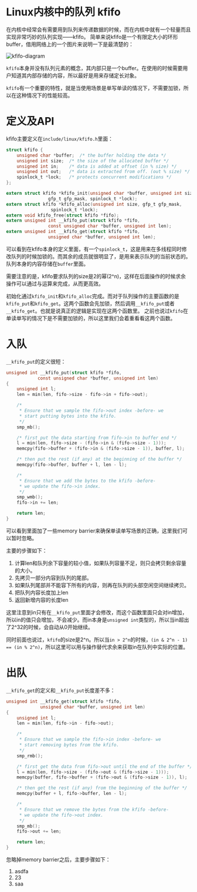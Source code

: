 # Linux内核中的队列 kfifo

在内核中经常会有需要用到队列来传递数据的时候，而在内核中就有一个轻量而且实现非常巧妙的队列实现——kfifo。
简单来说kfifo是一个有限定大小的环形buffer，借用网络上的一个图片来说明一下是最清楚的：

![kfifo-diagram](http://blog.chinaunix.net/attachment/201404/10/18770639_1397093507W9w9.bmp)

`kfifo`本身并没有队列元素的概念，其内部只是一个buffer。在使用的时候需要用户知道其内部存储的内容，所以最好是用来存储定长对象。

`kfifo`有一个重要的特性，就是当使用场景是单写单读的情况下，不需要加锁，所以在这种情况下的性能较高。

# 定义及API

kfifo主要定义在`include/linux/kfifo.h`里面：

```c
struct kfifo {
	unsigned char *buffer;	/* the buffer holding the data */
	unsigned int size;	/* the size of the allocated buffer */
	unsigned int in;	/* data is added at offset (in % size) */
	unsigned int out;	/* data is extracted from off. (out % size) */
	spinlock_t *lock;	/* protects concurrent modifications */
};

extern struct kfifo *kfifo_init(unsigned char *buffer, unsigned int size,
				gfp_t gfp_mask, spinlock_t *lock);
extern struct kfifo *kfifo_alloc(unsigned int size, gfp_t gfp_mask,
				 spinlock_t *lock);
extern void kfifo_free(struct kfifo *fifo);
extern unsigned int __kfifo_put(struct kfifo *fifo,
				const unsigned char *buffer, unsigned int len);
extern unsigned int __kfifo_get(struct kfifo *fifo,
				unsigned char *buffer, unsigned int len);
```

可以看到在kfifo本身的定义里面，有一个`spinlock_t`，这是用来在多线程同时修改队列的时候加锁的。而其余的成员就很明显了，是用来表示队列的当前状态的。队列本身的内容存储在`buffer`里面。

需要注意的是，kfifo要求队列的size是2的幂(2^n)，这样在后面操作的时候求余操作可以通过与运算来完成，从而更高效。

初始化通过`kfifo_init`和`kfifo_alloc`完成。而对于队列操作的主要函数的是`kfifo_put`和`kfifo_get`。这两个函数会先加锁，然后调用`__kfifo_put`或者`__kfifo_get`。也就是说真正的逻辑是实现在这两个函数里。
之前也说过`kfifo`在单读单写的情况下是不需要加锁的，所以这里我们会着重看看这两个函数。

# 入队

`__kfifo_put`的定义很短：

```c
unsigned int __kfifo_put(struct kfifo *fifo,
			const unsigned char *buffer, unsigned int len)
{
	unsigned int l;
	len = min(len, fifo->size - fifo->in + fifo->out);

	/*
	 * Ensure that we sample the fifo->out index -before- we
	 * start putting bytes into the kfifo.
	 */
	smp_mb();

	/* first put the data starting from fifo->in to buffer end */
	l = min(len, fifo->size - (fifo->in & (fifo->size - 1)));
	memcpy(fifo->buffer + (fifo->in & (fifo->size - 1)), buffer, l);

	/* then put the rest (if any) at the beginning of the buffer */
	memcpy(fifo->buffer, buffer + l, len - l);

	/*
	 * Ensure that we add the bytes to the kfifo -before-
	 * we update the fifo->in index.
	 */
	smp_wmb();
	fifo->in += len;

	return len;
}
```

可以看到里面加了一些memory barrier来确保单读单写场景的正确，这里我们可以暂时忽略。

主要的步骤如下：

1. 计算len和队列余下容量的较小值，如果队列容量不足，则只会拷贝剩余容量的大小。
2. 先拷贝一部分内容到队列的尾部。
3. 如果队列尾部并不能容下所有的内容，则再在队列的头部空闲空间继续拷贝。
4. 把队列内容长度加上len
5. 返回新增内容的长度len

这里注意到in只有在`__kfifo_put`里面才会修改，而这个函数里面只会对in增加，所以in的值只会增加，不会减少。而in本身是`unsigned int`类型的，所以当in超出了2^32的时候，会自动从0开始继续。

同时前面也说过，`kfifo`的size是2^n。所以当`in > 2^n`的时候，`(in & 2^n - 1) == (in % 2^n)`，所以这里可以用与操作替代求余来获取in在队列中实际的位置。

# 出队

`__kfifo_get`的定义和`__kfifo_put`长度差不多：

```c
unsigned int __kfifo_get(struct kfifo *fifo,
			 unsigned char *buffer, unsigned int len)
{
	unsigned int l;
	len = min(len, fifo->in - fifo->out);

	/*
	 * Ensure that we sample the fifo->in index -before- we
	 * start removing bytes from the kfifo.
	 */
	smp_rmb();

	/* first get the data from fifo->out until the end of the buffer */
	l = min(len, fifo->size - (fifo->out & (fifo->size - 1)));
	memcpy(buffer, fifo->buffer + (fifo->out & (fifo->size - 1)), l);

	/* then get the rest (if any) from the beginning of the buffer */
	memcpy(buffer + l, fifo->buffer, len - l);

	/*
	 * Ensure that we remove the bytes from the kfifo -before-
	 * we update the fifo->out index.
	 */
	smp_mb();
	fifo->out += len;

	return len;
}
```

忽略掉memory barrier之后，主要步骤如下：

1. asdfa
2. 23
3. saa
